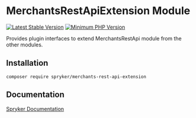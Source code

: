 # MerchantsRestApiExtension Module
[![Latest Stable Version](https://poser.pugx.org/spryker/merchants-rest-api-extension/v/stable.svg)](https://packagist.org/packages/spryker/merchants-rest-api-extension)
[![Minimum PHP Version](https://img.shields.io/badge/php-%3E%3D%208.3-8892BF.svg)](https://php.net/)

Provides plugin interfaces to extend MerchantsRestApi module from the other modules.

## Installation

```
composer require spryker/merchants-rest-api-extension
```

## Documentation

[Spryker Documentation](https://docs.spryker.com)
